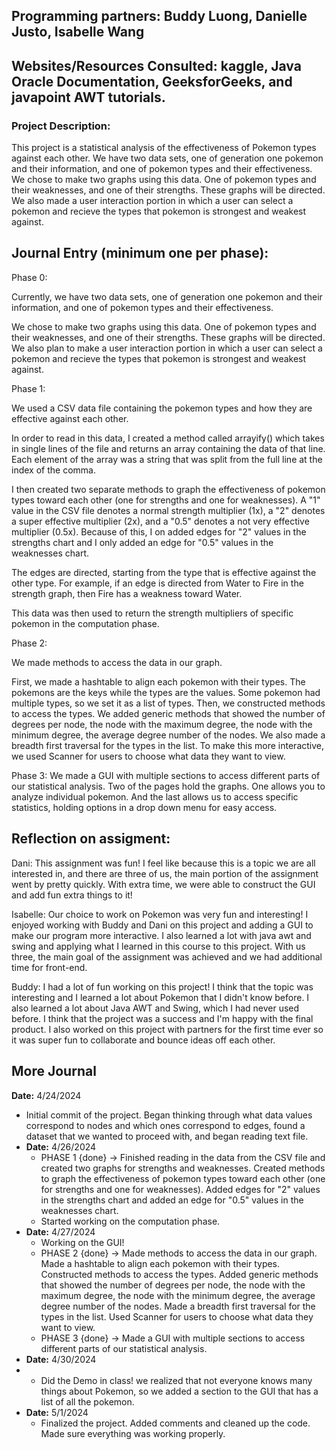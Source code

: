 ## Programming partners: Buddy Luong, Danielle Justo, Isabelle Wang

## Websites/Resources Consulted: kaggle, Java Oracle Documentation, GeeksforGeeks, and javapoint AWT tutorials.

### Project Description:
 This project is a statistical analysis of the effectiveness of Pokemon types against each other. We have two data sets, one of generation one pokemon and their information, and one of pokemon types and their effectiveness. We chose to make two graphs using this data. One of pokemon types and their weaknesses, and one of their strengths. These graphs will be directed. We also made a user interaction portion in which a user can select a pokemon and recieve the types that pokemon is strongest and weakest against.
 
## Journal Entry (minimum one per phase): 

Phase 0: 

Currently, we have two data sets, one of generation one pokemon and their information, and one of pokemon types and their effectiveness. 

We chose to make two graphs using this data. One of pokemon types and their weaknesses, and one of their strengths. These graphs will be directed. We also plan to make a user interaction portion in which a user can select a pokemon and recieve the types that pokemon is strongest and weakest against. 


Phase 1: 

We used a CSV data file containing the pokemon types and how they are effective against each other.

In order to read in this data, I created a method called arrayify() which takes in single lines of the file and returns an array containing the data of that line. Each element of the array was a string that was split from the full line at the index of the comma.

I then created two separate methods to graph the effectiveness of pokemon types toward each other (one for strengths and one for weaknesses). A "1" value in the CSV file denotes a normal strength multiplier (1x), a "2" denotes a super effective multiplier (2x), and a "0.5" denotes a not very effective multiplier (0.5x). Because of this, I on added edges for "2" values in the strengths chart and I only added an edge for "0.5" values in the weaknesses chart.

The edges are directed, starting from the type that is effective against the other type. For example, if an edge is directed from Water to Fire in the strength graph, then Fire has a weakness toward Water.

This data was then used to return the strength multipliers of specific pokemon in the computation phase.


Phase 2: 

We made methods to access the data in our graph. 

First, we made a hashtable to align each pokemon with their types. The pokemons are the keys while the types are the values. Some pokemon had multiple types, so we set it as a list of types. Then, we constructed methods to access the types. We added generic methods that showed the number of degrees per node, the node with the maximum degree, the node with the minimum degree, the average degree number of the nodes. We also made a breadth first traversal for the types in the list. To make this more interactive, we used Scanner for users to choose what data they want to view. 

Phase 3: 
We made a GUI with multiple sections to access different parts of our statistical analysis. Two of the pages hold the graphs. One allows you to analyze individual pokemon. And the last allows us to access specific statistics, holding options in a drop down menu for easy access. 

## Reflection on assigment: 

Dani: 
This assignment was fun! I feel like because this is a topic we are all interested in, and there are three of us, the main portion of the assignment went by pretty quickly. With extra time, we were able to construct the GUI and add fun extra things to it! 

Isabelle: Our choice to work on Pokemon was very fun and interesting! I enjoyed working with Buddy and Dani on this project and adding a GUI to make our program more interactive. I also learned a lot with java awt and swing and applying what I learned in this course to this project. With us three, the main goal of the assignment was achieved and we had additional time for front-end. 

Buddy: I had a lot of fun working on this project! I think that the topic was interesting and I learned a lot about Pokemon that I didn't know before. I also learned a lot about Java AWT and Swing, which I had never used before. I think that the project was a success and I'm happy with the final product. I also worked on this project with partners for the first time ever so it was super fun to collaborate and bounce ideas off each other.


## More Journal
**Date:** 4/24/2024
   - Initial commit of the project. Began thinking through what data values correspond to nodes and which ones correspond to edges, found a dataset that we wanted to proceed with, and began reading text file.
 - **Date:** 4/26/2024
   - PHASE 1 {done} -> Finished reading in the data from the CSV file and created two graphs for strengths and weaknesses. Created methods to graph the effectiveness of pokemon types toward each other (one for strengths and one for weaknesses). Added edges for "2" values in the strengths chart and added an edge for "0.5" values in the weaknesses chart.
   - Started working on the computation phase. 
 - **Date:** 4/27/2024
   - Working on the GUI!
   - PHASE 2 {done} -> Made methods to access the data in our graph. Made a hashtable to align each pokemon with their types. Constructed methods to access the types. Added generic methods that showed the number of degrees per node, the node with the maximum degree, the node with the minimum degree, the average degree number of the nodes. Made a breadth first traversal for the types in the list. Used Scanner for users to choose what data they want to view.
   - PHASE 3 {done} -> Made a GUI with multiple sections to access different parts of our statistical analysis. 
 - **Date:** 4/30/2024 
 -   - Did the Demo in class! we realized that not everyone knows many things about Pokemon, so we added a section to the GUI that has a list of all the pokemon.
 - **Date:** 5/1/2024
   - Finalized the project. Added comments and cleaned up the code. Made sure everything was working properly.


